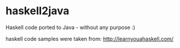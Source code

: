 # haskell2java
Haskell code ported to Java - without any purpose :)

haskell code samples were taken from:
http://learnyouahaskell.com/
